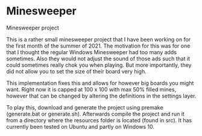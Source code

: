# Minesweeper

Minesweeper project

This is a rather small minesweeper project that I have been working on for the first month of the summer of 2021. The motivation for this was for one that I thought the regular Windows Minesweeper had too many adds sometimes. Also they would not adjust the sound of those ads such that it could sometimes really chok you when playing. But more importantly, they did not allow you to set the size of their board very high.

This implementation fixes this and allows for however big boards you might want. Right now it is capped at 100 x 100 with max 50% filled mines, however that can be changed by altering the definitions in the settings layer. 

To play this, download and generate the project using premake (generate.bat or generate.sh). Afterwards compile the project and run it from a directory where the resources folder is located (found in src). It has currently been tested on Ubuntu and partly on Windows 10.
